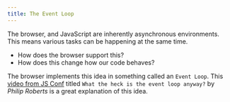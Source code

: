 ```yaml
---
title: The Event Loop
---
```


The browser, and JavaScript are inherently asynchronous environments. This means
various tasks can be happening at the same time.

- How does the browser support this?
- How does this change how our code behaves?

The browser implements this idea in something called an `Event Loop`. This
[video from JS Conf](https://www.youtube.com/watch?v=8aGhZQkoFbQ&vl=en) titled
`What the heck is the event loop anyway?` by _Philip Roberts_ is a great
explanation of this idea.
